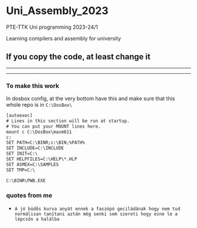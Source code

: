 # Uni_Assembly_2023

PTE-TTK Uni programming 2023-24/1

Learning compilers and assembly for university

## If you copy the code, at least change it

---
---

### To make this work

In dosbox config, at the very bottom have this
and make sure that this whole repo is in ```C:\DosBox\```

``` txt
[autoexec]
# Lines in this section will be run at startup.
# You can put your MOUNT lines here.
mount c C:\DosBox\masm611
c:
SET PATH=C:\BINR;c:\BIN;%PATH%
SET INCLUDE=C:\INCLUDE
SET INIT=C:\
SET HELPFILES=C:\HELP\*.HLP
SET ASMEX=C:\SAMPLES
SET TMP=C:\

C:\BINR\PWB.EXE
```

### quotes from me

- ```A jó büdős kurva anyát ennek a faszópó geciládának hogy nem tud normálisan tanítani aztán még senki sem szereti hogy esne le a lépcsőn a halálba```
